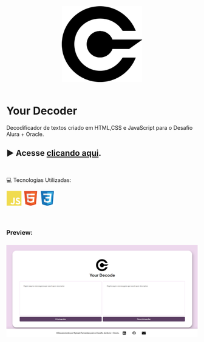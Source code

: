 <div align="center"><img  alt="logo" height="200"  src="images/cript.png"></div>
<br>
<h1>Your Decoder</h1>
Decodificador de textos criado em HTML,CSS e JavaScript para o Desafio Alura + Oracle.
<br>
<h2>▶ Acesse <a href="https://mykaelifernandes.github.io/your-decode/">clicando aqui</a>.</h2>
<br>
<p>💻 Tecnologias Utilizadas:<p>
<div>
  <img  alt="Js" width="40" src="https://raw.githubusercontent.com/devicons/devicon/master/icons/javascript/javascript-plain.svg">
  <img  alt="HTML" width="40" src="https://raw.githubusercontent.com/devicons/devicon/master/icons/html5/html5-original.svg">
  <img  alt="CSS" width="40" src="https://raw.githubusercontent.com/devicons/devicon/master/icons/css3/css3-original.svg">
  <br><br/>
  <br>
  <h3>Preview:<h3>
  <img  alt="preview" src="images/preview.png">
</div>
